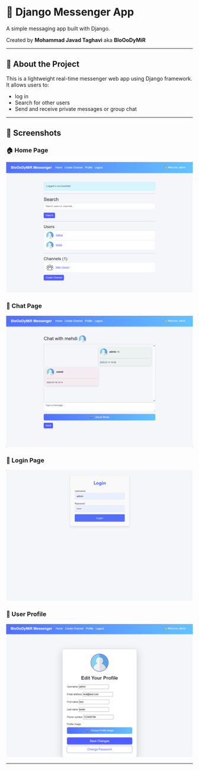 # 📨 Django Messenger App

A simple messaging app built with Django.

Created by **Mohammad Javad Taghavi** aka **BloOoDyMiR**

---

## 🧩 About the Project

This is a lightweight real-time messenger web app using Django framework. It allows users to:

- log in
- Search for other users
- Send and receive private messages or group chat

---

## 📸 Screenshots

### 🏠 Home Page
![Home Page](home.png)

### 💬 Chat Page
![Chat Page](chat.png)

### 🔐 Login Page
![Login Page](login.png)

### 🧍 User Profile 
![User Profile](profile.png)


---

